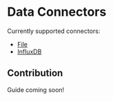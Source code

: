 # Data Connectors

Currently supported connectors:

- [File](file/file.go)
- [InfluxDB](influxdb/influxdb.go)

## Contribution

Guide coming soon!
